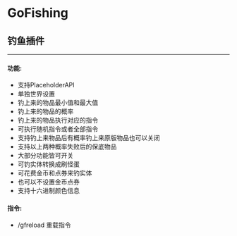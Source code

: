 # GoFishing
## 钓鱼插件
---
#### 功能:
* 支持PlaceholderAPI
* 单独世界设置
* 钓上来的物品最小值和最大值
* 钓上来的物品的概率
* 钓上来的物品执行对应的指令
* 可执行随机指令或者全部指令
* 支持钓上来物品后有概率钓上来原版物品也可以关闭
* 支持以上两种概率失败后的保底物品
* 大部分功能皆可开关
* 可钓实体转换成刷怪蛋
* 可花费金币和点券来钓实体
* 也可以不设置金币点券
* 支持十六进制颜色信息
#### 指令:
* /gfreload 重载指令